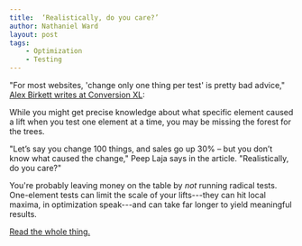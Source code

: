 ```yaml
---
title: 	‘Realistically, do you care?’
author: Nathaniel Ward
layout: post
tags: 
    - Optimization
    - Testing
---
```


"For most websites, 'change only one thing per test' is pretty bad advice," [Alex Birkett writes at Conversion XL](http://conversionxl.com/one-change-per-test/):

While you might get precise knowledge about what specific element caused a lift when you test one element at a time, you may be missing the forest for the trees.

"Let’s say you change 100 things, and sales go up 30% – but you don’t know what caused the change," Peep Laja says in the article. "Realistically, do you care?"

You're probably leaving money on the table by *not* running radical tests. One-element tests can limit the scale of your lifts---they can hit local maxima, in optimization speak---and can take far longer to yield meaningful results.

[Read the whole thing.](http://conversionxl.com/one-change-per-test/)